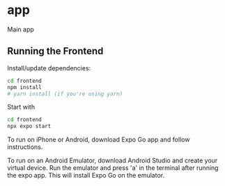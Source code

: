 # app

Main app

## Running the Frontend

Install/update dependencies:

```bash
cd frontend
npm install
# yarn install (if you're using yarn)
```

Start with

```bash
cd frontend
npx expo start
```

To run on iPhone or Android, download Expo Go app and follow instructions.

To run on an Android Emulator, download Android Studio and create your virtual device.
Run the emulator and press 'a' in the terminal after running the expo app. This will install Expo Go on the emulator.
